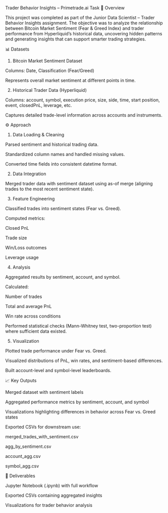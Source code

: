 Trader Behavior Insights – Primetrade.ai Task
📌 Overview

This project was completed as part of the Junior Data Scientist – Trader Behavior Insights assignment.
The objective was to analyze the relationship between Bitcoin Market Sentiment (Fear & Greed Index) and trader performance from Hyperliquid’s historical data, uncovering hidden patterns and generating insights that can support smarter trading strategies.

📊 Datasets
1. Bitcoin Market Sentiment Dataset

Columns: Date, Classification (Fear/Greed)

Represents overall market sentiment at different points in time.

2. Historical Trader Data (Hyperliquid)

Columns: account, symbol, execution price, size, side, time, start position, event, closedPnL, leverage, etc.

Captures detailed trade-level information across accounts and instruments.

⚙️ Approach
1. Data Loading & Cleaning

Parsed sentiment and historical trading data.

Standardized column names and handled missing values.

Converted time fields into consistent datetime format.

2. Data Integration

Merged trader data with sentiment dataset using as-of merge (aligning trades to the most recent sentiment state).

3. Feature Engineering

Classified trades into sentiment states (Fear vs. Greed).

Computed metrics:

Closed PnL

Trade size

Win/Loss outcomes

Leverage usage

4. Analysis

Aggregated results by sentiment, account, and symbol.

Calculated:

Number of trades

Total and average PnL

Win rate across conditions

Performed statistical checks (Mann-Whitney test, two-proportion test) where sufficient data existed.

5. Visualization

Plotted trade performance under Fear vs. Greed.

Visualized distributions of PnL, win rates, and sentiment-based differences.

Built account-level and symbol-level leaderboards.

📈 Key Outputs

Merged dataset with sentiment labels

Aggregated performance metrics by sentiment, account, and symbol

Visualizations highlighting differences in behavior across Fear vs. Greed states

Exported CSVs for downstream use:

merged_trades_with_sentiment.csv

agg_by_sentiment.csv

account_agg.csv

symbol_agg.csv

🚀 Deliverables

Jupyter Notebook (.ipynb) with full workflow

Exported CSVs containing aggregated insights

Visualizations for trader behavior analysis
